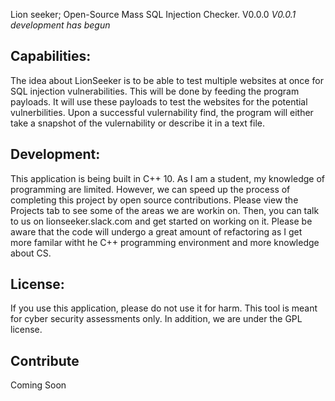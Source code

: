 Lion seeker; Open-Source Mass SQL Injection Checker. 
V0.0.0
*V0.0.1 development has begun* 

## Capabilities:
The idea about LionSeeker is to be able to test multiple websites at once for SQL injection vulnerabilities. This will be done by feeding the program payloads. It will use these payloads to test the websites for the potential vulnerbilities. Upon a successful vulernability find, the program will either take a snapshot of the vulernability or describe it in a text file. 

## Development:
This application is being built in C++ 10. As I am a student, my knowledge of programming are limited. However, we can speed up the process of completing this project by open source contributions. Please view the Projects tab to see some of the areas we are workin on. Then, you can talk to us on lionseeker.slack.com and get started on working on it. Please be aware that the code will undergo a great amount of refactoring as I get more familar witht he C++ programming environment and more knowledge about CS. 

## License:
If you use this application, please do not use it for harm. This tool is meant for cyber security assessments only. In addition, we are under the GPL license. 

## Contribute
Coming Soon



